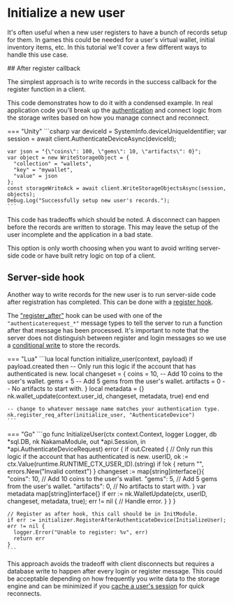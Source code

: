 # Initialize a new user

It's often useful when a new user registers to have a bunch of records setup for them. In games this could be needed for a user's virtual wallet, initial inventory items, etc. In this tutorial we'll cover a few different ways to handle this use case.

<!--

!!! Summary
    While there are various ways to solve this use case we highly recommend you [initialize the records on usage](#initialize-record-when-used).

-->

## After register callback

The simplest approach is to write records in the success callback for the register function in a client.

This code demonstrates how to do it with a condensed example. In real application code you'll break up the [authentication](../../concepts/authentication.md) and connect logic from the storage writes based on how you manage connect and reconnect.

=== "Unity"
	```csharp
	var deviceId = SystemInfo.deviceUniqueIdentifier;
	var session = await client.AuthenticateDeviceAsync(deviceId);
	
	var json = "{\"coins\": 100, \"gems\": 10, \"artifacts\": 0}";
	var object = new WriteStorageObject = {
	  "collection" = "wallets",
	  "key" = "mywallet",
	  "value" = json
	};
	const storageWriteAck = await client.WriteStorageObjectsAsync(session, objects);
	Debug.Log("Successfully setup new user's records.");
	```

This code has tradeoffs which should be noted. A disconnect can happen before the records are written to storage. This may leave the setup of the user incomplete and the application in a bad state.

This option is only worth choosing when you want to avoid writing server-side code or have built retry logic on top of a client.

## Server-side hook

Another way to write records for the new user is to run server-side code after registration has completed. This can be done with a [register hook](../../server-framework/basics.md#register-hooks).

The ["register_after"](../../server-framework/function-reference.md#register-hooks) hook can be used with one of the `"authenticaterequest_*"` message types to tell the server to run a function after that message has been processed. It's important to note that the server does not distinguish between register and login messages so we use a [conditional write](../../concepts/collections.md#conditional-writes) to store the records.

=== "Lua"
	```lua
	local function initialize_user(context, payload)
	  if payload.created then
	    -- Only run this logic if the account that has authenticated is new.
	    local changeset = {
	      coins = 10,   -- Add 10 coins to the user's wallet.
	      gems = 5      -- Add 5 gems from the user's wallet.
	      artifacts = 0 -- No artifacts to start with.
	    }
	    local metadata = {}
	    nk.wallet_update(context.user_id, changeset, metadata, true)
	  end
	end
	
	-- change to whatever message name matches your authentication type.
	nk.register_req_after(initialize_user, "AuthenticateDevice")
	```

=== "Go"
	```go
	func InitializeUser(ctx context.Context, logger Logger, db *sql.DB, nk NakamaModule, out *api.Session, in *api.AuthenticateDeviceRequest) error {
	  if out.Created {
	    // Only run this logic if the account that has authenticated is new.
	    userID, ok := ctx.Value(runtime.RUNTIME_CTX_USER_ID).(string)
	    if !ok {
	      return "", errors.New("Invalid context")
	    }
	    changeset := map[string]interface{}{
	      "coins": 10,    // Add 10 coins to the user's wallet.
	      "gems":  5,     // Add 5 gems from the user's wallet.
	      "artifacts": 0, // No artifacts to start with.
	    }
	    var metadata map[string]interface{}
	    if err := nk.WalletUpdate(ctx, userID, changeset, metadata, true); err != nil {
	      // Handle error.
	    }
	  }
	}
	
	// Register as after hook, this call should be in InitModule.
	if err := initializer.RegisterAfterAuthenticateDevice(InitializeUser); err != nil {
	  logger.Error("Unable to register: %v", err)
	  return err
	}
	```

This approach avoids the tradeoff with client disconnects but requires a database write to happen after every login or register message. This could be acceptable depending on how frequently you write data to the storage engine and can be minimized if you [cache a user's session](../../concepts/authentication.md#sessions) for quick reconnects.

<!--

## Initialize record when used

The last way to write initial records for the user is to `"init"` the record with a storage update wherever it's written to in application code. With this approach you never use storage writes and always perform all write operations as updates.

In our example it means wherever you will update the "mywallet" record you ensure it's been initialized first.

=== "Unity"
	```csharp
	var json = "{\"coins\": 100, \"gems\": 10, \"artifacts\": 0}";
	
	var message = new NStorageUpdateMessage.Builder()
	    .Update("mygame", "wallets", "mywallet", new StorageUpdateBuilder()
	        // make sure record is setup as
	        //  {"coins": 100, "gems": 10, "artifacts": 0}
	        .Init("/coins", 100)
	        .Init("/gems", 10)
	        .Init("/artifacts", 0)
	        .Incr("/coins", -10) // perform other updates to the record.
	        .Build())
	    .Build();
	client.Send(message, (INResultSet<INStorageKey> list) => {
	  Debug.Log("Updated user's storage records.");
	}, (INError err) {
	  Debug.LogErrorFormat("Error: code '{0}' with '{1}'.", err.Code, err.Message);
	});
	```

You can also perform the "initialize before update" with server-side code.

	```lua
	local nk = require("nakama")
	
	local value = {
	  coins = 100,
	  gems = 10,
	  artifacts = 0
	}
	local update_ops = {
	  -- make sure record is setup as
	  --  {"coins": 100, "gems": 10, "artifacts": 0}
	  { Op = "init", Path = "/coins", Value = 100 },
	  { Op = "init", Path = "/gems", Value = 10 },
	  { Op = "init", Path = "/artifacts", Value = 0 },
	
	  -- perform other updates to the record.
	  { Op = "incr", Path = "/coins", Value = -10 }
	}
	local record = {
	  Bucket = "mygame",
	  Collection = "wallets",
	  Record = "mywallet",
	  UserId = context.UserId,
	  Update = update_ops
	}
	nk.storage_update({ record })
	```

This is our recommended approach. It has no tradeoffs compared with the other approaches except that you must remember to add `"init"` logic wherever the record would be updated.

-->
